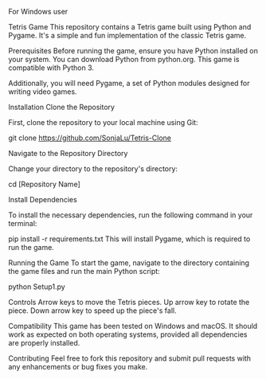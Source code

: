  For Windows user


Tetris Game
This repository contains a Tetris game built using Python and Pygame. It's a simple and fun implementation of the classic Tetris game.

Prerequisites
Before running the game, ensure you have Python installed on your system. You can download Python from python.org. This game is compatible with Python 3.

Additionally, you will need Pygame, a set of Python modules designed for writing video games.

Installation
Clone the Repository

First, clone the repository to your local machine using Git:

git clone https://github.com/SonjaLu/Tetris-Clone

Navigate to the Repository Directory

Change your directory to the repository's directory:

cd [Repository Name]

Install Dependencies

To install the necessary dependencies, run the following command in your terminal:

pip install -r requirements.txt
This will install Pygame, which is required to run the game.

Running the Game
To start the game, navigate to the directory containing the game files and run the main Python script:

python Setup1.py

Controls
Arrow keys to move the Tetris pieces.
Up arrow key to rotate the piece.
Down arrow key to speed up the piece's fall.

Compatibility
This game has been tested on Windows and macOS. It should work as expected on both operating systems, provided all dependencies are properly installed.

Contributing
Feel free to fork this repository and submit pull requests with any enhancements or bug fixes you make.
